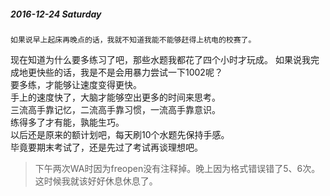 ##### 2016-12-24 Saturday

    如果说早上起床再晚点的话，我就不知道我能不能够赶得上杭电的校赛了。
现在知道为什么要多练习了吧，那些水题我都花了四个小时才玩成。
如果说我完成地更快些的话，我是不是会用暴力尝试一下1002呢？  
要多练，才能够让速度变得更快。  
手上的速度快了，大脑才能够空出更多的时间来思考。  
三流高手靠记忆，二流高手靠习惯，一流高手靠意识。  
练得多了才有能，孰能生巧。  
以后还是原来的额计划吧，每天刷10个水题先保持手感。  
毕竟要期末考试了，还是先过了考试再谈理想吧。  
> 下午两次WA时因为freopen没有注释掉。晚上因为格式错误错了5、6次。这时候我就该好好休息休息了。



